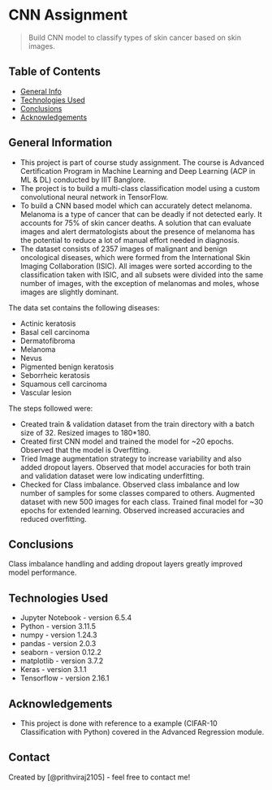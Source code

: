 # CNN Assignment
> Build CNN model to classify types of skin cancer based on skin images.


## Table of Contents
* [General Info](#general-information)
* [Technologies Used](#technologies-used)
* [Conclusions](#conclusions)
* [Acknowledgements](#acknowledgements)

<!-- You can include any other section that is pertinent to your problem -->

## General Information
- This project is part of course study assignment. The course is Advanced Certification Program in Machine Learning and Deep Learning (ACP in ML & DL) conducted by IIIT Banglore.
- The project is to build a multi-class classification model using a custom convolutional neural network in TensorFlow.
- To build a CNN based model which can accurately detect melanoma. Melanoma is a type of cancer that can be deadly if not detected early. It accounts for 75% of skin cancer deaths. A solution that can evaluate images and alert dermatologists about the presence of melanoma has the potential to reduce a lot of manual effort needed in diagnosis.
- The dataset consists of 2357 images of malignant and benign oncological diseases, which were formed from the International Skin Imaging Collaboration (ISIC). All images were sorted according to the classification taken with ISIC, and all subsets were divided into the same number of images, with the exception of melanomas and moles, whose images are slightly dominant.

The data set contains the following diseases:
- Actinic keratosis
- Basal cell carcinoma
- Dermatofibroma
- Melanoma
- Nevus
- Pigmented benign keratosis
- Seborrheic keratosis
- Squamous cell carcinoma
- Vascular lesion

The steps followed were:
- Created train & validation dataset from the train directory with a batch size of 32. Resized images to 180*180.
- Created first CNN model and trained the model for ~20 epochs. Observed that the model is Overfitting.
- Tried Image augmentation strategy to increase variability and also added dropout layers. Observed that model accuracies for both train and validation dataset were low indicating underfitting.
- Checked for Class imbalance. Observed class imbalance and low number of samples for some classes compared to others. Augmented dataset with new 500 images for each class. Trained final model for ~30 epochs for extended learning. Observed increased accuracies and reduced overfitting.

<!-- You don't have to answer all the questions - just the ones relevant to your project. -->

## Conclusions

Class imbalance handling and adding dropout layers greatly improved model performance.

<!-- You don't have to answer all the questions - just the ones relevant to your project. -->


## Technologies Used
- Jupyter Notebook - version 6.5.4
- Python - version 3.11.5
- numpy - version 1.24.3
- pandas - version 2.0.3
- seaborn - version 0.12.2
- matplotlib - version 3.7.2
- Keras - version 3.1.1 
- Tensorflow - version 2.16.1

<!-- As the libraries versions keep on changing, it is recommended to mention the version of library used in this project -->

## Acknowledgements
<!-- Give credit here. -->
- This project is done with reference to a example (CIFAR-10 Classification with Python) covered in the Advanced Regression module.


## Contact
Created by [@prithviraj2105] - feel free to contact me!


<!-- Optional -->
<!-- ## License -->
<!-- This project is open source and available under the [... License](). -->

<!-- You don't have to include all sections - just the one's relevant to your project -->